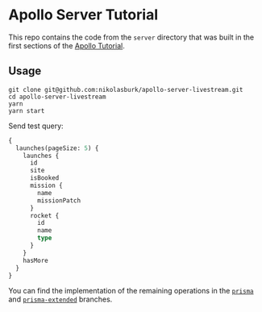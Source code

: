# Apollo Server Tutorial

This repo contains the code from the `server` directory that was built in the first sections of the [Apollo Tutorial](https://www.apollographql.com/docs/tutorial/introduction/).

## Usage

```
git clone git@github.com:nikolasburk/apollo-server-livestream.git
cd apollo-server-livestream
yarn
yarn start
```

Send test query:

```graphql
{
  launches(pageSize: 5) {
    launches {
      id
      site
      isBooked
      mission {
        name
        missionPatch
      }
      rocket {
        id
        name
        type
      }
    }
    hasMore
  }
}
```

You can find the implementation of the remaining operations in the [`prisma`](https://github.com/nikolasburk/apollo-server-livestream/tree/prisma) and [`prisma-extended`](https://github.com/nikolasburk/apollo-server-livestream/tree/prisma-extended) branches.